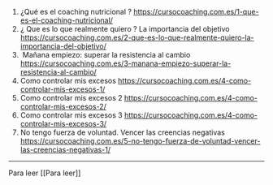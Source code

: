 1. ¿Qué es el coaching nutricional ? https://cursocoaching.com.es/1-que-es-el-coaching-nutricional/
2. ¿ Que es lo que realmente quiero ? La importancia del objetivo https://cursocoaching.com.es/2-que-es-lo-que-realmente-quiero-la-importancia-del-objetivo/
3.  Mañana empiezo: superar la resistencia al cambio https://cursocoaching.com.es/3-manana-empiezo-superar-la-resistencia-al-cambio/
4. Como controlar mis excesos https://cursocoaching.com.es/4-como-controlar-mis-excesos-1/
5. Como controlar mis excesos 2 https://cursocoaching.com.es/4-como-controlar-mis-excesos-2/
6. Como controlar mis excesos 3 https://cursocoaching.com.es/4-como-controlar-mis-excesos-3/
7. No tengo fuerza de voluntad. Vencer las creencias negativas https://cursocoaching.com.es/5-no-tengo-fuerza-de-voluntad-vencer-las-creencias-negativas-1/ 




---------
Para leer [[Para leer]]
